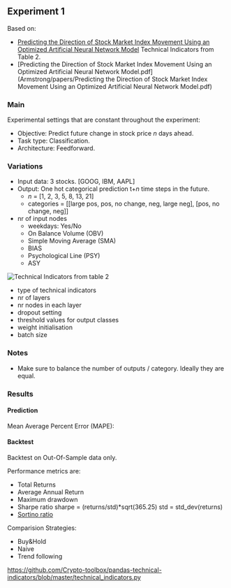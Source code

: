 ## Experiment 1
Based on:
* [Predicting the Direction of Stock Market Index Movement Using an Optimized Artificial Neural Network Model](https://www.ncbi.nlm.nih.gov/pmc/articles/PMC4873195/)
Technical Indicators from Table 2.
* [Predicting the Direction of Stock Market Index Movement Using an Optimized Artificial Neural Network Model.pdf](Armstrong/papers/Predicting the Direction of Stock Market Index Movement Using an Optimized Artificial Neural Network Model.pdf)
### Main
Experimental settings that are constant throughout the experiment:  
* Objective: Predict future change in stock price _n_ days ahead.
* Task type: Classification.
* Architecture: Feedforward.

### Variations
* Input data: 3 stocks. [GOOG, IBM, AAPL]
* Output: One hot categorical prediction t+_n_ time steps in the future.
  * _n_ = [1, 2, 3, 5, 8, 13, 21]
  * categories = [[large pos, pos, no change, neg, large neg], [pos, no change, neg]]  
* nr of input nodes
  * weekdays: Yes/No
  * On Balance Volume (OBV)
  * Simple Moving Average (SMA)
  * BIAS 
  * Psychological Line (PSY)
  * ASY 

![Technical Indicators from table 2](https://github.com/Bravea/Armstrong/tree/master/pics/table2_technical_indicators.png) 
  
* type of technical indicators 
* nr of layers
* nr nodes in each layer
* dropout setting
* threshold values for output classes
* weight initialisation
* batch size

### Notes
* Make sure to balance the number of outputs / category. Ideally they are equal.


### Results
#### Prediction
Mean Average Percent Error (MAPE):

#### Backtest
Backtest on Out-Of-Sample data only. 

Performance metrics are:
* Total Returns
* Average Annual Return
* Maximum drawdown
* Sharpe ratio
 sharpe = (returns/std)*sqrt(365.25)
 std = std_dev(returns) 
* [Sortino ratio](https://github.com/PacktPublishing/PythonDataAnalysisCookbook/blob/master/Chapter%207/calmar_sortino.ipynb)

Comparision Strategies:
* Buy&Hold
* Naive
* Trend following


https://github.com/Crypto-toolbox/pandas-technical-indicators/blob/master/technical_indicators.py

